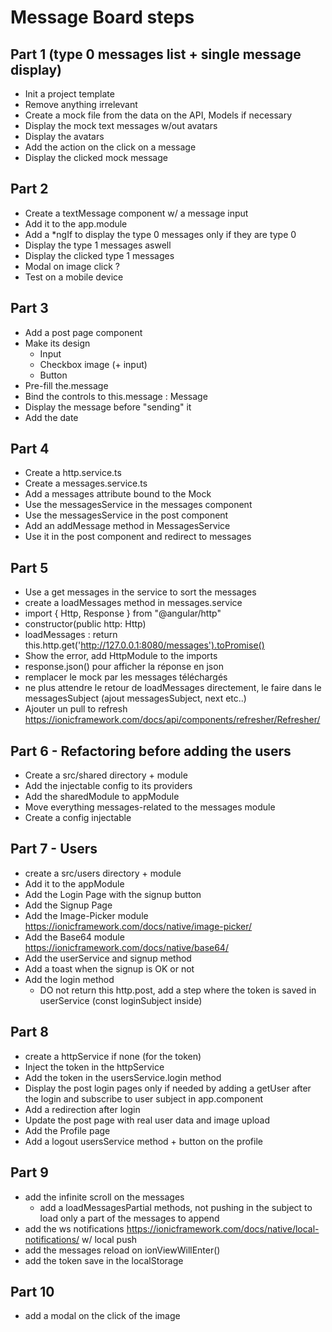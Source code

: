 # Message Board steps


## Part 1 (type 0 messages list + single message display)
 
- Init a project template
- Remove anything irrelevant
- Create a mock file from the data on the API, Models if necessary
- Display the mock text messages w/out avatars
- Display the avatars
- Add the action on the click on a message
- Display the clicked mock message

## Part 2

- Create a textMessage component w/ a message input
- Add it to the app.module
- Add a *ngIf to display the type 0 messages only if they are type 0
- Display the type 1 messages aswell
- Display the clicked type 1 messages
- Modal on image click ?
- Test on a mobile device

## Part 3

- Add a post page component
- Make its design
    - Input
    - Checkbox image (+ input)
    - Button
- Pre-fill the.message
- Bind the controls to this.message : Message
- Display the message before "sending" it
- Add the date

## Part 4

- Create a http.service.ts
- Create a messages.service.ts
- Add a messages attribute bound to the Mock
- Use the messagesService in the messages component
- Use the messagesService in the post component
- Add an addMessage method in MessagesService
- Use it in the post component and redirect to messages

## Part 5

- Use a get messages in the service to sort the messages
- create a loadMessages method in messages.service
- import { Http, Response } from "@angular/http"
- constructor(public http: Http)
- loadMessages : return this.http.get('http://127.0.0.1:8080/messages').toPromise()
- Show the error, add HttpModule to the imports
- response.json() pour afficher la réponse en json
- remplacer le mock par les messages téléchargés
- ne plus attendre le retour de loadMessages directement, le faire dans le messagesSubject (ajout messagesSubject, next etc..)
- Ajouter un pull to refresh https://ionicframework.com/docs/api/components/refresher/Refresher/
    
## Part 6 - Refactoring before adding the users

- Create a src/shared directory + module
- Add the injectable config to its providers
- Add the sharedModule to appModule
- Move everything messages-related to the messages module
- Create a config injectable

## Part 7 - Users

- create a src/users directory + module
- Add it to the appModule
- Add the Login Page with the signup button
- Add the Signup Page
- Add the Image-Picker module https://ionicframework.com/docs/native/image-picker/
- Add the Base64 module https://ionicframework.com/docs/native/base64/
- Add the userService and signup method
- Add a toast when the signup is OK or not
- Add the login method
    - DO not return this http.post, add a step where the token is saved in userService (const loginSubject inside)

## Part 8

- create a httpService if none (for the token)
- Inject the token in the httpService
- Add the token in the usersService.login method
- Display the post login pages only if needed by adding a getUser after the login
    and subscribe to user subject in app.component
- Add a redirection after login
- Update the post page with real user data and image upload
- Add the Profile page
- Add a logout usersService method + button on the profile

## Part 9

- add the infinite scroll on the messages
    - add a loadMessagesPartial methods, not pushing in the subject to load only a part of the messages to append
- add the ws notifications https://ionicframework.com/docs/native/local-notifications/ w/ local push
- add the messages reload on ionViewWillEnter()
- add the token save in the localStorage

## Part 10

- add a modal on the click of the image